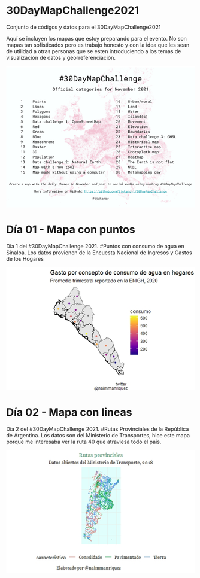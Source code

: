# 30DayMapChallenge2021
Conjunto de códigos y datos para el 30DayMapChallenge2021

Aquí se incluyen los mapas que estoy preparando para el evento. No son mapas tan sofisticados pero es trabajo honesto y con la idea que les sean de utilidad a otras personas que se esten introduciendo a los temas de visualización de datos y georreferenciación. 

![alt text](https://raw.githubusercontent.com/naimmanriquez/30DayMapChallenge2021/main/2021-30-day-map-challenge.png?raw=true)

# Día 01 - Mapa con puntos

Dia 1 del #30DayMapChallenge 2021. #Puntos con consumo de agua en Sinaloa.
Los datos provienen de la Encuesta Nacional de Ingresos y Gastos de los Hogares

![alt text](https://raw.githubusercontent.com/naimmanriquez/30DayMapChallenge2021/main/01-Puntos/consumo%20de%20agua.jpeg?raw=true)

# Día 02 - Mapa con lineas

Día 2 del #30DayMapChallenge 2021. #Rutas Provinciales de la República de Argentina.
Los datos son del Ministerio de Transportes, hice este mapa porque me interesaba ver la ruta 40 que atraviesa todo el país. 

![alt text](https://raw.githubusercontent.com/naimmanriquez/30DayMapChallenge2021/main/02-Lines/RutasArgentina.jpeg?raw=true)


